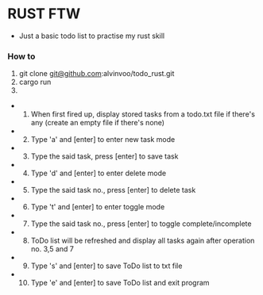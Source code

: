 # RUST FTW

- Just a basic todo list to practise my rust skill

### How to
1. git clone git@github.com:alvinvoo/todo_rust.git
2. cargo run
3. 
 * 1. When first fired up, display stored tasks from a todo.txt file if there's any
      (create an empty file if there's none)
 * 2. Type 'a' and [enter] to enter new task mode
 * 3. Type the said task, press [enter] to save task 
 * 4. Type 'd' and [enter] to enter delete mode
 * 5. Type the said task no., press [enter] to delete task
 * 6. Type 't' and [enter] to enter toggle mode
 * 7. Type the said task no., press [enter] to toggle complete/incomplete
 * 8. ToDo list will be refreshed and display all tasks again after operation no. 3,5 and 7
 * 9. Type 's' and [enter] to save ToDo list to txt file
 * 10. Type 'e' and [enter] to save ToDo list and exit program
